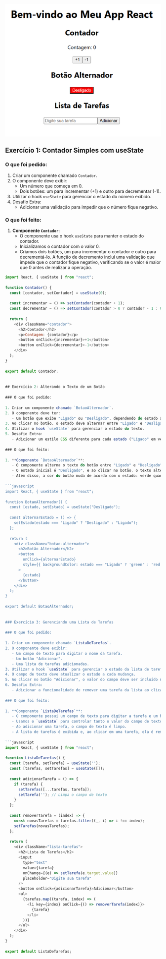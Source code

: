 ![alt text](image.png)

## Exercício 1: Contador Simples com useState

### O que foi pedido:

1. Criar um componente chamado `Contador`.
2. O componente deve exibir:
   - Um número que começa em 0.
   - Dois botões: um para incrementar (+1) e outro para decrementar (-1).
3. Utilizar o hook `useState` para gerenciar o estado do número exibido.
4. Desafio Extra:
   - Adicionar uma validação para impedir que o número fique negativo.

### O que foi feito:

1. **Componente `Contador`**: 
   - O componente usa o hook `useState` para manter o estado do contador.
   - Inicializamos o contador com o valor 0.
   - Criamos dois botões, um para incrementar o contador e outro para decrementá-lo. A função de decremento inclui uma validação que impede que o contador fique negativo, verificando se o valor é maior que 0 antes de realizar a operação.
   
```javascript
import React, { useState } from "react";

function Contador() {
  const [contador, setContador] = useState(0);

  const incrementar = () => setContador(contador + 1);
  const decrementar = () => setContador(contador > 0 ? contador - 1 : 0); // Impede números negativos

  return (
    <div className="contador">
      <h2>Contador</h2>
      <p>Contagem: {contador}</p>
      <button onClick={incrementar}>+1</button>
      <button onClick={decrementar}>-1</button>
    </div>
  );
}

export default Contador;


## Exercício 2: Alterando o Texto de um Botão

### O que foi pedido:

1. Criar um componente chamado `BotaoAlternador`.
2. O componente deve ter:
   - Um botão que exibe "Ligado" ou "Desligado", dependendo do estado atual.
3. Ao clicar no botão, o estado deve alternar entre "Ligado" e "Desligado".
4. Utilizar o hook `useState` para gerenciar o estado do texto.
5. Desafio Extra:
   - Adicionar um estilo CSS diferente para cada estado ("Ligado" em verde e "Desligado" em vermelho).

### O que foi feito:

1. **Componente `BotaoAlternador`**:
   - O componente alterna o texto do botão entre "Ligado" e "Desligado" usando o hook `useState`.
   - O estado inicial é "Desligado", e ao clicar no botão, o texto alterna entre "Ligado" e "Desligado".
   - Além disso, a cor do botão muda de acordo com o estado: verde quando "Ligado" e vermelho quando "Desligado".
   
```javascript
import React, { useState } from "react";

function BotaoAlternador() {
  const [estado, setEstado] = useState("Desligado");

  const alternarEstado = () => {
    setEstado(estado === "Ligado" ? "Desligado" : "Ligado");
  };

  return (
    <div className="botao-alternador">
      <h2>Botão Alternador</h2>
      <button 
        onClick={alternarEstado} 
        style={{ backgroundColor: estado === "Ligado" ? 'green' : 'red', color: 'white' }}
      >
        {estado}
      </button>
    </div>
  );
}

export default BotaoAlternador;


### Exercício 3: Gerenciando uma Lista de Tarefas

### O que foi pedido:

1. Criar um componente chamado `ListaDeTarefas`.
2. O componente deve exibir:
   - Um campo de texto para digitar o nome da tarefa.
   - Um botão "Adicionar".
   - Uma lista de tarefas adicionadas.
3. Utilizar o hook `useState` para gerenciar o estado da lista de tarefas e o valor do campo de texto.
4. O campo de texto deve atualizar o estado a cada mudança.
5. Ao clicar no botão "Adicionar", o valor do campo deve ser incluído na lista, e o campo deve ser limpo.
6. Desafio Extra:
   - Adicionar a funcionalidade de remover uma tarefa da lista ao clicar nela.

### O que foi feito:

1. **Componente `ListaDeTarefas`**:
   - O componente possui um campo de texto para digitar a tarefa e um botão para adicionar à lista.
   - Usamos o `useState` para controlar tanto o valor do campo de texto quanto a lista de tarefas.
   - Ao adicionar uma tarefa, o campo de texto é limpo.
   - A lista de tarefas é exibida e, ao clicar em uma tarefa, ela é removida da lista.
   
```javascript
import React, { useState } from "react";

function ListaDeTarefas() {
  const [tarefa, setTarefa] = useState('');
  const [tarefas, setTarefas] = useState([]);

  const adicionarTarefa = () => {
    if (tarefa) {
      setTarefas([...tarefas, tarefa]);
      setTarefa(''); // Limpa o campo de texto
    }
  };

  const removerTarefa = (index) => {
    const novasTarefas = tarefas.filter((_, i) => i !== index);
    setTarefas(novasTarefas);
  };

  return (
    <div className="lista-tarefas">
      <h2>Lista de Tarefas</h2>
      <input 
        type="text" 
        value={tarefa} 
        onChange={(e) => setTarefa(e.target.value)} 
        placeholder="Digite sua tarefa"
      />
      <button onClick={adicionarTarefa}>Adicionar</button>
      <ul>
        {tarefas.map((tarefa, index) => (
          <li key={index} onClick={() => removerTarefa(index)}>
            {tarefa}
          </li>
        ))}
      </ul>
    </div>
  );
}

export default ListaDeTarefas;
